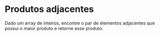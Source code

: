 # Produtos adjacentes

Dado um array de inteiros, encontre o par de elementos adjacentes que possui o maior produto e retorne esse produto.
